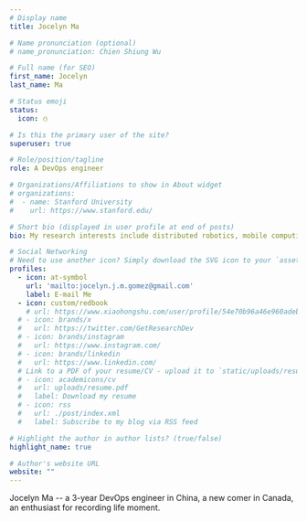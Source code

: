 ```yaml
---
# Display name
title: Jocelyn Ma

# Name pronunciation (optional)
# name_pronunciation: Chien Shiung Wu

# Full name (for SEO)
first_name: Jocelyn
last_name: Ma

# Status emoji
status:
  icon: ⛄️

# Is this the primary user of the site?
superuser: true

# Role/position/tagline
role: A DevOps engineer

# Organizations/Affiliations to show in About widget
# organizations:
#  - name: Stanford University
#    url: https://www.stanford.edu/

# Short bio (displayed in user profile at end of posts)
bio: My research interests include distributed robotics, mobile computing and programmable matter.

# Social Networking
# Need to use another icon? Simply download the SVG icon to your `assets/media/icons/` folder.
profiles:
  - icon: at-symbol
    url: 'mailto:jocelyn.j.m.gomez@gmail.com'
    label: E-mail Me
  - icon: custom/redbook
    # url: https://www.xiaohongshu.com/user/profile/54e70b96a46e960adeb4b8bb
  # - icon: brands/x
  #   url: https://twitter.com/GetResearchDev
  # - icon: brands/instagram
  #   url: https://www.instagram.com/
  # - icon: brands/linkedin
  #   url: https://www.linkedin.com/
  # Link to a PDF of your resume/CV - upload it to `static/uploads/resume.pdf`
  # - icon: academicons/cv
  #   url: uploads/resume.pdf
  #   label: Download my resume
  # - icon: rss
  #   url: ./post/index.xml
  #   label: Subscribe to my blog via RSS feed

# Highlight the author in author lists? (true/false)
highlight_name: true

# Author's website URL
website: ""
---
```


Jocelyn Ma -- a 3-year DevOps engineer in China, a new comer in Canada, an enthusiast for recording life moment.
